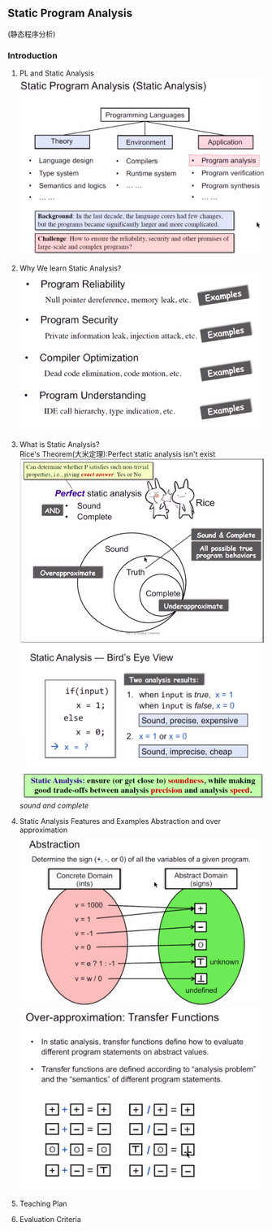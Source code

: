 ## Static Program Analysis
(静态程序分析)
### Introduction
  1. PL and Static Analysis
        ![](1.png)
  2. Why We learn Static Analysis?
        ![](2.png)
  3. What is Static Analysis?  
    Rice's Theorem(大米定理):Perfect static analysis isn't exist
    ![](3.png)
    ![](4.png)
    *sound and complete*

  4. Static Analysis Features and Examples
    Abstraction and over approximation
    ![](5.png)
    ![](6.png)
  5. Teaching Plan
  6. Evaluation Criteria
